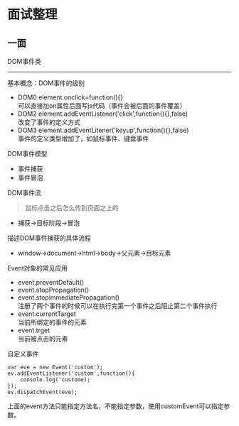 面试整理
=====
一面
------


DOM事件类
______
基本概念：DOM事件的级别<br>

* DOM0 element.onclick=function(){}<br>
  可以直接加on属性后面写js代码（事件会被后面的事件覆盖）
* DOM2 element.addEventListener('click',function(){},false)<br>
  改变了事件的定义方式
* DOM3 element.addEventLitener('keyup',function(){},false)<br>
  事件的定义类型增加了，如鼠标事件、键盘事件

DOM事件模型<br>
* 事件捕获
* 事件冒泡

DOM事件流<br>
>鼠标点击之后怎么传到页面之上的
* 捕获->目标阶段->冒泡

描述DOM事件捕获的具体流程<br>
* window->document->html->body->父元素->目标元素

Event对象的常见应用<br>
* event.preventDefault()
* event.stopPropagation()
* event.stopimmediatePropagation()<br>
注册了两个事件的时候可以在执行完第一个事件之后阻止第二个事件执行
* event.currentTarget<br>
当前所绑定的事件的元素
* event.trget<br>
当前被点击的元素

自定义事件
````
var eve = new Event('custom');
ev.addEventListener('custom',function(){
    console.log('custome);
});
ev.dispatchEvent(eve);
````
上面的event方法只能指定方法名，不能指定参数，使用customEvent可以指定参数。
